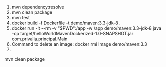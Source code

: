 1. mvn dependency:resolve
2. mvn clean package
3. mvn test
4. docker build -f Dockerfile -t demo/maven:3.3-jdk-8 .
5. docker run -it --rm -v "$PWD":/app -w /app demo/maven:3.3-jdk-8 java -cp target/helloWorldMavenDockerized-1.0-SNAPSHOT.jar com.privalia.principal.Main
6. Command to delete an image:
docker rmi Image demo/maven:3.3
7. 


mvn clean package